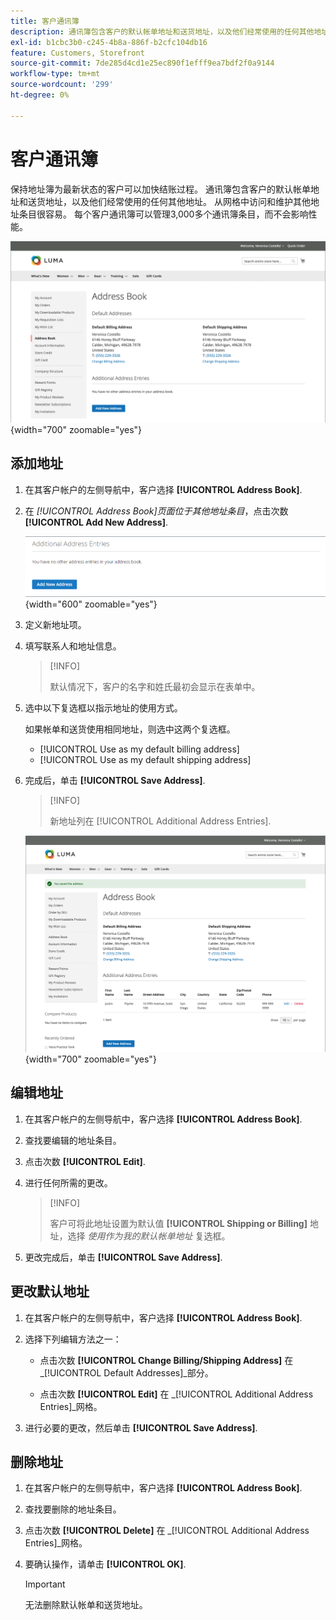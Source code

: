 ```yaml
---
title: 客户通讯簿
description: 通讯簿包含客户的默认帐单地址和送货地址，以及他们经常使用的任何其他地址。
exl-id: b1cbc3b0-c245-4b8a-886f-b2cfc104db16
feature: Customers, Storefront
source-git-commit: 7de285d4cd1e25ec890f1efff9ea7bdf2f0a9144
workflow-type: tm+mt
source-wordcount: '299'
ht-degree: 0%

---
```


# 客户通讯簿

保持地址簿为最新状态的客户可以加快结账过程。 通讯簿包含客户的默认帐单地址和送货地址，以及他们经常使用的任何其他地址。 从网格中访问和维护其他地址条目很容易。 每个客户通讯簿可以管理3,000多个通讯簿条目，而不会影响性能。

![通讯簿](assets/customer-account-dashboard-address-book.png){width="700" zoomable="yes"}

## 添加地址

1. 在其客户帐户的左侧导航中，客户选择 **[!UICONTROL Address Book]**.

1. 在 _[!UICONTROL Address Book]_页面位于_&#x200B;其他地址条目&#x200B;_，点击次数&#x200B;**[!UICONTROL Add New Address]**.

   ![添加新地址](assets/add-new-address.png){width="600" zoomable="yes"}

1. 定义新地址项。

1. 填写联系人和地址信息。

   >[!INFO]
   >
   >默认情况下，客户的名字和姓氏最初会显示在表单中。

1. 选中以下复选框以指示地址的使用方式。

   如果帐单和送货使用相同地址，则选中这两个复选框。

   * [!UICONTROL Use as my default billing address]
   * [!UICONTROL Use as my default shipping address]

1. 完成后，单击 **[!UICONTROL Save Address]**.

   >[!INFO]
   >
   >新地址列在 [!UICONTROL Additional Address Entries].

   ![其他地址条目](assets/customer-account-dashboard-address-saved.png){width="700" zoomable="yes"}

## 编辑地址

1. 在其客户帐户的左侧导航中，客户选择 **[!UICONTROL Address Book]**.

1. 查找要编辑的地址条目。

1. 点击次数 **[!UICONTROL Edit]**.

1. 进行任何所需的更改。

   >[!INFO]
   >
   >客户可将此地址设置为默认值 **[!UICONTROL Shipping or Billing]** 地址，选择 _使用作为我的默认帐单地址_ 复选框。

1. 更改完成后，单击 **[!UICONTROL Save Address]**.

## 更改默认地址

1. 在其客户帐户的左侧导航中，客户选择 **[!UICONTROL Address Book]**.

1. 选择下列编辑方法之一：

   * 点击次数 **[!UICONTROL Change Billing/Shipping Address]** 在 _[!UICONTROL Default Addresses]_部分。

   * 点击次数 **[!UICONTROL Edit]** 在 _[!UICONTROL Additional Address Entries]_网格。

1. 进行必要的更改，然后单击 **[!UICONTROL Save Address]**.

## 删除地址

1. 在其客户帐户的左侧导航中，客户选择 **[!UICONTROL Address Book]**.

1. 查找要删除的地址条目。

1. 点击次数 **[!UICONTROL Delete]** 在 _[!UICONTROL Additional Address Entries]_网格。

1. 要确认操作，请单击 **[!UICONTROL OK]**.

   >[!IMPORTANT]
   >
   >无法删除默认帐单和送货地址。

